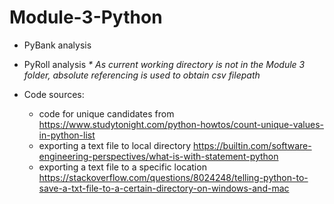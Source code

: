 # Module-3-Python

* PyBank analysis
* PyRoll analysis
  _* As current working directory is not in the Module 3 folder, absolute referencing is used to obtain csv filepath_

* Code sources:
  * code for unique candidates from https://www.studytonight.com/python-howtos/count-unique-values-in-python-list
  * exporting a text file to local directory https://builtin.com/software-engineering-perspectives/what-is-with-statement-python
  * exporting a text file to a specific location https://stackoverflow.com/questions/8024248/telling-python-to-save-a-txt-file-to-a-certain-directory-on-windows-and-mac
